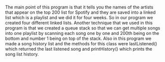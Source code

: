 The main point of this program is that it tells you the names of
the artists that appear on the top 200 list for Spotify and they 
are saved into a linked list which is a playlist and we did it for
four weeks. So in our program we created four different linked lists.
Another technique that we used in this program is that we created a queue stack
so that we can get multiple songs into one playlist by scanning each song 
one by one and 200th being on the bottom and number 1 being on top of the stack.
Also in this program we made a song history list and the methods for this class were
lastListened() which returned the last listened song and printHistory() which prints
the song list history.
